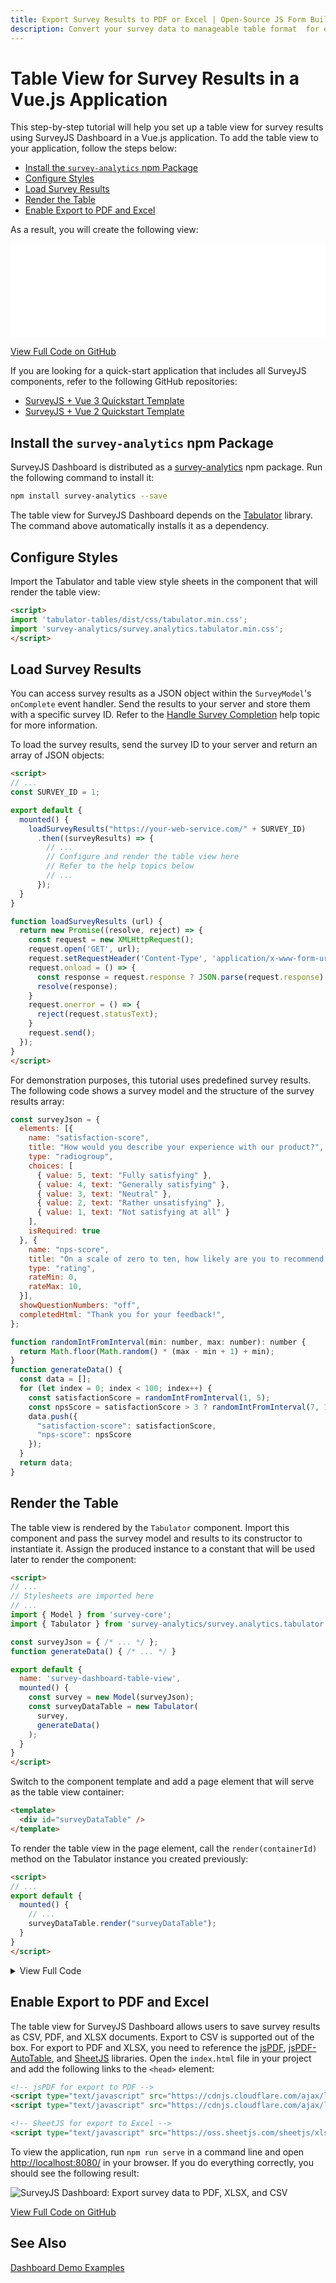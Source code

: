 ```yaml
---
title: Export Survey Results to PDF or Excel | Open-Source JS Form Builder for Vue.js
description: Convert your survey data to manageable table format  for easy filtering and analysis. Save survey results as PDF or Excel files to visualize or share with others. View free demo for Vue.js with a step-by-step setup guide.
---
```


# Table View for Survey Results in a Vue.js Application

This step-by-step tutorial will help you set up a table view for survey results using SurveyJS Dashboard in a Vue.js application. To add the table view to your application, follow the steps below:

- [Install the `survey-analytics` npm Package](#install-the-survey-analytics-npm-package)
- [Configure Styles](#configure-styles)
- [Load Survey Results](#load-survey-results)
- [Render the Table](#render-the-table)
- [Enable Export to PDF and Excel](#enable-export-to-pdf-and-excel)

As a result, you will create the following view:

<iframe src="/proxy/github/code-examples/dashboard-table-view/knockout/index.html"
    style="width:100%; border:0; border-radius: 4px; overflow:hidden;"
></iframe>

[View Full Code on GitHub](https://github.com/surveyjs/code-examples/tree/main/dashboard-table-view/vue (linkStyle))

If you are looking for a quick-start application that includes all SurveyJS components, refer to the following GitHub repositories:

- <a href="https://github.com/surveyjs/surveyjs_vue3_quickstart" target="_blank">SurveyJS + Vue 3 Quickstart Template</a>
- <a href="https://github.com/surveyjs/surveyjs_vue_quickstart" target="_blank">SurveyJS + Vue 2 Quickstart Template</a>

## Install the `survey-analytics` npm Package

SurveyJS Dashboard is distributed as a <a href="https://www.npmjs.com/package/survey-analytics" target="_blank">survey-analytics</a> npm package. Run the following command to install it:

```sh
npm install survey-analytics --save
```

The table view for SurveyJS Dashboard depends on the <a href="https://tabulator.info/" target="_blank">Tabulator</a> library. The command above automatically installs it as a dependency.

## Configure Styles

Import the Tabulator and table view style sheets in the component that will render the table view:

```html
<script>
import 'tabulator-tables/dist/css/tabulator.min.css';
import 'survey-analytics/survey.analytics.tabulator.min.css';
</script>
```

## Load Survey Results

You can access survey results as a JSON object within the `SurveyModel`'s `onComplete` event handler. Send the results to your server and store them with a specific survey ID. Refer to the [Handle Survey Completion](/form-library/documentation/get-started-vue#handle-survey-completion) help topic for more information.  

To load the survey results, send the survey ID to your server and return an array of JSON objects:

```html
<script>
// ...
const SURVEY_ID = 1;

export default {
  mounted() {
    loadSurveyResults("https://your-web-service.com/" + SURVEY_ID)
      .then((surveyResults) => {
        // ...
        // Configure and render the table view here
        // Refer to the help topics below
        // ...
      });
  }
}

function loadSurveyResults (url) {
  return new Promise((resolve, reject) => {
    const request = new XMLHttpRequest();
    request.open('GET', url);
    request.setRequestHeader('Content-Type', 'application/x-www-form-urlencoded');
    request.onload = () => {
      const response = request.response ? JSON.parse(request.response) : [];
      resolve(response);
    }
    request.onerror = () => {
      reject(request.statusText);
    }
    request.send();
  });
}
</script>
```

For demonstration purposes, this tutorial uses predefined survey results. The following code shows a survey model and the structure of the survey results array:

```js
const surveyJson = {
  elements: [{
    name: "satisfaction-score",
    title: "How would you describe your experience with our product?",
    type: "radiogroup",
    choices: [
      { value: 5, text: "Fully satisfying" },
      { value: 4, text: "Generally satisfying" },
      { value: 3, text: "Neutral" },
      { value: 2, text: "Rather unsatisfying" },
      { value: 1, text: "Not satisfying at all" }
    ],
    isRequired: true
  }, {
    name: "nps-score",
    title: "On a scale of zero to ten, how likely are you to recommend our product to a friend or colleague?",
    type: "rating",
    rateMin: 0,
    rateMax: 10,
  }],
  showQuestionNumbers: "off",
  completedHtml: "Thank you for your feedback!",
};

function randomIntFromInterval(min: number, max: number): number {
  return Math.floor(Math.random() * (max - min + 1) + min);
}
function generateData() {
  const data = [];
  for (let index = 0; index < 100; index++) {
    const satisfactionScore = randomIntFromInterval(1, 5);
    const npsScore = satisfactionScore > 3 ? randomIntFromInterval(7, 10) : randomIntFromInterval(1, 6);
    data.push({
      "satisfaction-score": satisfactionScore,
      "nps-score": npsScore
    });
  }
  return data;
}
```

## Render the Table

The table view is rendered by the `Tabulator` component. Import this component and pass the survey model and results to its constructor to instantiate it. Assign the produced instance to a constant that will be used later to render the component:

```html
<script>
// ...
// Stylesheets are imported here
// ...
import { Model } from 'survey-core';
import { Tabulator } from 'survey-analytics/survey.analytics.tabulator';

const surveyJson = { /* ... */ };
function generateData() { /* ... */ }

export default {
  name: 'survey-dashboard-table-view',
  mounted() {
    const survey = new Model(surveyJson);
    const surveyDataTable = new Tabulator(
      survey,
      generateData()
    );
  }
}
</script>
```

Switch to the component template and add a page element that will serve as the table view container:

```html
<template>
  <div id="surveyDataTable" />
</template>
```

To render the table view in the page element, call the `render(containerId)` method on the Tabulator instance you created previously:

```html
<script>
// ...
export default {
  mounted() {
    // ...
    surveyDataTable.render("surveyDataTable");
  }
}
</script>
```

<details>
    <summary>View Full Code</summary>

```html
<template>
  <div id="surveyDataTable" />
</template>

<script>
import 'tabulator-tables/dist/css/tabulator.min.css';
import 'survey-analytics/survey.analytics.tabulator.min.css';
import { Model } from 'survey-core';
import { Tabulator } from 'survey-analytics/survey.analytics.tabulator';

const surveyJson = {
  elements: [{
    name: "satisfaction-score",
    title: "How would you describe your experience with our product?",
    type: "radiogroup",
    choices: [
      { value: 5, text: "Fully satisfying" },
      { value: 4, text: "Generally satisfying" },
      { value: 3, text: "Neutral" },
      { value: 2, text: "Rather unsatisfying" },
      { value: 1, text: "Not satisfying at all" }
    ],
    isRequired: true
  }, {
    name: "nps-score",
    title: "On a scale of zero to ten, how likely are you to recommend our product to a friend or colleague?",
    type: "rating",
    rateMin: 0,
    rateMax: 10,
  }],
  showQuestionNumbers: "off",
  completedHtml: "Thank you for your feedback!",
};

function randomIntFromInterval(min, max) {
  return Math.floor(Math.random() * (max - min + 1) + min);
}
function generateData() {
  const data = [];
  for (let index = 0; index < 100; index++) {
    const satisfactionScore = randomIntFromInterval(1, 5);
    const npsScore = satisfactionScore > 3 ? randomIntFromInterval(7, 10) : randomIntFromInterval(1, 6);
    data.push({
      "satisfaction-score": satisfactionScore,
      "nps-score": npsScore
    });
  }
  return data;
}

export default {
  name: 'survey-dashboard-table-view',
  mounted() {
    const survey = new Model(surveyJson);
    const surveyDataTable = new Tabulator(
      survey,
      generateData()
    );
    surveyDataTable.render("surveyDataTable");
  }
}
</script>
```
</details>

## Enable Export to PDF and Excel

The table view for SurveyJS Dashboard allows users to save survey results as CSV, PDF, and XLSX documents. Export to CSV is supported out of the box. For export to PDF and XLSX, you need to reference the <a href="https://github.com/parallax/jsPDF#readme" target="_blank">jsPDF</a>, <a href="https://github.com/JonatanPe/jsPDF-AutoTable#readme" target="_blank">jsPDF-AutoTable</a>, and <a href="https://sheetjs.com/" target="_blank">SheetJS</a> libraries. Open the `index.html` file in your project and add the following links to the `<head>` element:

```html
<!-- jsPDF for export to PDF -->
<script type="text/javascript" src="https://cdnjs.cloudflare.com/ajax/libs/jspdf/1.5.3/jspdf.min.js"></script>
<script type="text/javascript" src="https://cdnjs.cloudflare.com/ajax/libs/jspdf-autotable/3.0.10/jspdf.plugin.autotable.min.js"></script>

<!-- SheetJS for export to Excel -->
<script type="text/javascript" src="https://oss.sheetjs.com/sheetjs/xlsx.full.min.js"></script>
```

To view the application, run `npm run serve` in a command line and open [http://localhost:8080/](http://localhost:8080/) in your browser. If you do everything correctly, you should see the following result:

![SurveyJS Dashboard: Export survey data to PDF, XLSX, and CSV](../images/export-to-pdf-xlsx-csv.png)

[View Full Code on GitHub](https://github.com/surveyjs/code-examples/tree/main/dashboard-table-view/vue (linkStyle))

## See Also

[Dashboard Demo Examples](/dashboard/examples/ (linkStyle))